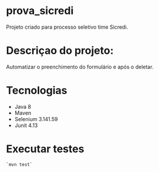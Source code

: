 # prova_sicredi

Projeto criado para processo seletivo time Sicredi.

# Descriçao do projeto:

Automatizar o preenchimento do formulário e após o deletar.

# Tecnologias

* Java 8
* Maven
* Selenium 3.141.59
* Junit 4.13

# Executar testes
```bash
`mvn test`
```






